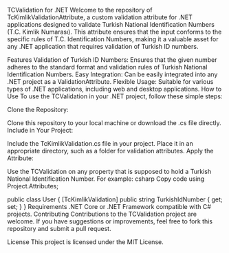 TCValidation for .NET
Welcome to the repository of TcKimlikValidationAttribute, a custom validation attribute for .NET applications designed to validate Turkish National Identification Numbers (T.C. Kimlik Numarası). This attribute ensures that the input conforms to the specific rules of T.C. Identification Numbers, making it a valuable asset for any .NET application that requires validation of Turkish ID numbers.

Features
Validation of Turkish ID Numbers: Ensures that the given number adheres to the standard format and validation rules of Turkish National Identification Numbers.
Easy Integration: Can be easily integrated into any .NET project as a ValidationAttribute.
Flexible Usage: Suitable for various types of .NET applications, including web and desktop applications.
How to Use
To use the TCValidation in your .NET project, follow these simple steps:

Clone the Repository:

Clone this repository to your local machine or download the .cs file directly.
Include in Your Project:

Include the TcKimlikValidation.cs file in your project. Place it in an appropriate directory, such as a folder for validation attributes.
Apply the Attribute:

Use the TCValidation on any property that is supposed to hold a Turkish National Identification Number. For example:
csharp
Copy code
using Project.Attributes;

public class User
{
    [TcKimlikValidation]
    public string TurkishIdNumber { get; set; }
}
Requirements
.NET Core or .NET Framework compatible with C# projects.
Contributing
Contributions to the TCValidation project are welcome. If you have suggestions or improvements, feel free to fork this repository and submit a pull request.

License
This project is licensed under the MIT License.